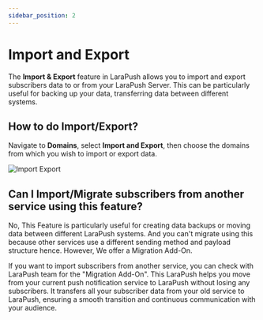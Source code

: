 ```yaml
---
sidebar_position: 2
---
```


# Import and Export

The **Import & Export** feature in LaraPush allows you to import and export subscribers data to or from your LaraPush Server. This can be particularly useful for backing up your data, transferring data between different systems.

## How to do Import/Export?

Navigate to **Domains**, select **Import and Export**, then choose the domains from which you wish to import or export data.

![Import Export](/img/import-export.png)

## Can I Import/Migrate subscribers from another service using this feature?

No, This Feature is particularly useful for creating data backups or moving data between different LaraPush systems. And you can't migrate using this because other services use a different sending method and payload structure hence. However, We offer a Migration Add-On.

If you want to import subscribers from another service, you can check with LaraPush team for the "Migration Add-On". This LaraPush helps you move from your current push notification service to LaraPush without losing any subscribers. It transfers all your subscriber data from your old service to LaraPush, ensuring a smooth transition and continuous communication with your audience.
